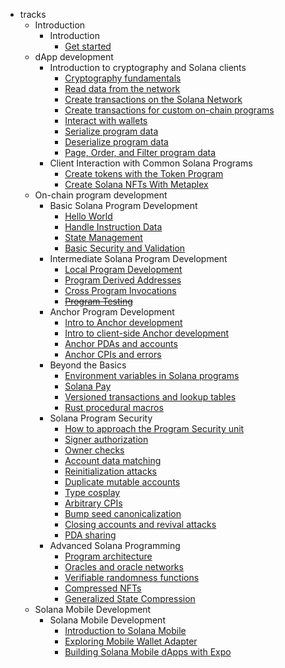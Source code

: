 - tracks
  - Introduction
    - Introduction
      - [Get started](./zh-chs/getting-started.md)
  - dApp development
    - Introduction to cryptography and Solana clients
      - [Cryptography fundamentals](./zh-chs/intro-to-cryptography.md)
      - [Read data from the network](./zh-chs/intro-to-reading-data.md)
      - [Create transactions on the Solana Network](./zh-chs/intro-to-writing-data.md)
      - [Create transactions for custom on-chain programs](./zh-chs/intro-to-custom-on-chain-programs.md)
      - [Interact with wallets](./zh-chs/interact-with-wallets.md)
      - [Serialize program data](./zh-chs/serialize-instruction-data.md)
      - [Deserialize program data](./zh-chs/deserialize-custom-data.md)
      - [Page, Order, and Filter program data]()
    - Client Interaction with Common Solana Programs
      - [Create tokens with the Token Program](./zh-chs/token-program.md)
      - [Create Solana NFTs With Metaplex](./zh-chs/nfts-with-metaplex.md)
  - On-chain program development
    - Basic Solana Program Development
      - [Hello World](./zh-chs/hello-world-program.md)
      - [Handle Instruction Data](./zh-chs/deserialize-instruction-data.md)
      - [State Management](./zh-chs/program-state-management.md)
      - [Basic Security and Validation](./zh-chs/program-security.md)
    - Intermediate Solana Program Development
      - [Local Program Development](./zh-chs/local-setup.md)
      - [Program Derived Addresses](./zh-chs/pda.md)
      - [Cross Program Invocations](./zh-chs/cpi.md)
      - [~~Program Testing~~](#program-testing)
    - Anchor Program Development
      - [Intro to Anchor development](./zh-chs/intro-to-anchor.md)
      - [Intro to client-side Anchor development](./zh-chs/intro-to-anchor-frontend.md)
      - [Anchor PDAs and accounts](./zh-chs/anchor-pdas.md)
      - [Anchor CPIs and errors](./zh-chs/anchor-cpi.md)
    - Beyond the Basics
      - [Environment variables in Solana programs](./zh-chs/env-variables.md)
      - [Solana Pay]()
      - [Versioned transactions and lookup tables]()
      - [Rust procedural macros](./zh-chs/rust-macros.md)
    - Solana Program Security 
      - [How to approach the Program Security unit](./zh-chs/security-intro.md)
      - [Signer authorization](./zh-chs/signer-auth.md)
      - [Owner checks](./zh-chs/owner-checks.md)
      - [Account data matching](./zh-chs/account-data-matching.md)
      - [Reinitialization attacks](./zh-chs/reinitialization-attacks.md)
      - [Duplicate mutable accounts](./zh-chs/duplicate-mutable-accounts.md)
      - [Type cosplay](./zh-chs/type-cosplay.md)
      - [Arbitrary CPIs]()
      - [Bump seed canonicalization](./zh-chs/bump-seed-canonicalization.md)
      - [Closing accounts and revival attacks](./zh-chs/closing-accounts.md)
      - [PDA sharing](./zh-chs/pda-sharing.md)
    - Advanced Solana Programming 
      - [Program architecture](./zh-chs/program-architecture.md)
      - [Oracles and oracle networks](./zh-chs/oracles.md)
      - [Verifiable randomness functions](./../assets/vrf-diagram.png)
      - [Compressed NFTs]()
      - [Generalized State Compression](./zh-chs/generalized-state-compression.md)
  - Solana Mobile Development 
    - Solana Mobile Development
      - [Introduction to Solana Mobile]()
      - [Exploring Mobile Wallet Adapter]()
      - [Building Solana Mobile dApps with Expo]()

